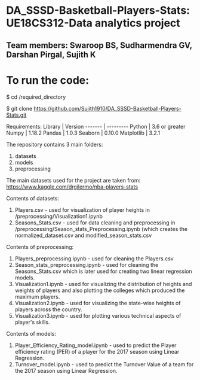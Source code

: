 # DA_SSSD-Basketball-Players-Stats: UE18CS312-Data analytics project 
## Team members: Swaroop BS, Sudharmendra GV, Darshan Pirgal, Sujith K

# To run the code:
$ cd /required_directory

$ git clone https://github.com/Sujith1910/DA_SSSD-Basketball-Players-Stats.git

Requirements:
Library | Version
------- | ---------
Python | 3.6 or greater
Numpy | 1.18.2
Pandas | 1.0.3
Seaborn | 0.10.0
Matplotlib | 3.2.1

The repository contains 3 main folders: 
1. datasets
2. models
3. preprocessing

The main datasets used for the project are taken from: https://www.kaggle.com/drgilermo/nba-players-stats

Contents of datasets:
1. Players.csv - used for visualization of player heights in /preprocessing/Visualization1.ipynb
2. Seasons_Stats.csv - used for data cleaning and preprocessing in /preprocessing/Season_stats_Preprocessing.ipynb (which creates the normalized_dataset.csv and modified_season_stats.csv

Contents of preprocessing:
1. Players_preprocessing.ipynb - used for cleaning the Players.csv
2. Season_stats_preprocessing.ipynb - used for cleaning the Seasons_Stats.csv which is later used for creating two linear regression models.
3. Visualization1.ipynb - used for visualizing the distribution of heights and weights of players and also plotting the colleges which produced the maximum players.
4. Visualization2.ipynb - used for visualizing the state-wise heights of players across the country.
5. Visualization3.ipynb - used for plotting various technical aspects of player's skills.

Contents of models:
1. Player_Efficiency_Rating_model.ipynb - used to predict the Player efficiency rating (PER) of a player for the 2017 season using Linear Regression.
2. Turnover_model.ipynb - used to predict the Turnover Value of a team for the 2017 season using Linear Regression.











